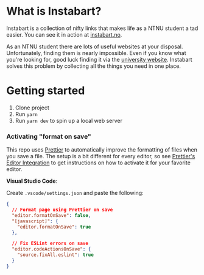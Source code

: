 # What is Instabart?

Instabart is a collection of nifty links that makes life as a NTNU student a tad easier. You can see it in action at [instabart.no](http://instabart.no).

As an NTNU student there are lots of useful websites at your disposal. Unfortunately, finding them is nearly impossible. Even if you know what you're looking for, good luck finding it via the [university website](http://xkcd.com/773/). Instabart solves this problem by collecting all the things you need in one place.

# Getting started

1. Clone project
2. Run `yarn`
3. Run `yarn dev` to spin up a local web server

### Activating "format on save"
This repo uses [Prettier](https://prettier.io/) to automatically improve the formatting of files when you save a file. The setup is a bit different for every editor, so see [Prettier's Editor Integration](https://prettier.io/docs/en/editors.html) to get instructions on how to activate it for your favorite editor.

**Visual Studio Code**:

Create `.vscode/settings.json` and paste the following:

```json
{
  // Format page using Prettier on save
  "editor.formatOnSave": false,
  "[javascript]": {
    "editor.formatOnSave": true
  },

  // Fix ESLint errors on save
  "editor.codeActionsOnSave": {
    "source.fixAll.eslint": true
  }
}
```
